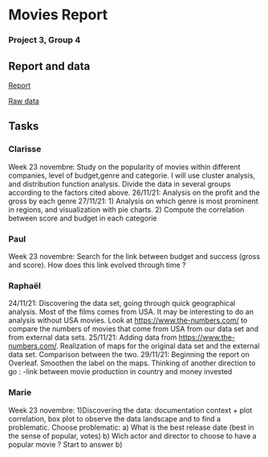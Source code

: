 # Movies Report
### Project 3, Group 4



## Report and data

[Report](https://fr.overleaf.com/project/619f3751783a1a8791a36968)


[Raw data](https://www.kaggle.com/danielgrijalvas/movies)


## Tasks

### Clarisse
Week 23 novembre: Study on the popularity of movies within different companies, level of budget,genre and categorie. I will use cluster analysis, and distribution function analysis. Divide the data in several groups according to the factors cited above. 
26/11/21: Analysis on the profit and the gross by each genre 
27/11/21: 1) Analysis on which genre is most prominent in regions, and visualization with pie charts. 
          2) Compute the correlation between score and budget in each categorie

### Paul
Week 23 novembre: Search for the link between budget and success (gross and score). How does this link evolved through time ?

### Raphaël
24/11/21: Discovering the data set, going through quick geographical analysis. Most of the films comes from USA. It may be interesting to do an analysis without USA movies. Look at https://www.the-numbers.com/ to compare the numbers of movies that come from USA from our data set and from external data sets.
25/11/21: Adding data from https://www.the-numbers.com/. Realization of maps for the original data set and the external data set. Comparison between the two.
29/11/21: Beginning the report on Overleaf. Smoothen the label on the maps. Thinking of another direction to go : -link between movie production in country and money invested


### Marie
Week 23 novembre: 1)Discovering the data: documentation context + plot correlation, box plot to observe the data landscape and to find a problematic. Choose problematic: a) What is the best release date (best in the sense of popular, votes) b) Wich actor and director to choose to have a popular movie ? Start to answer b) 
